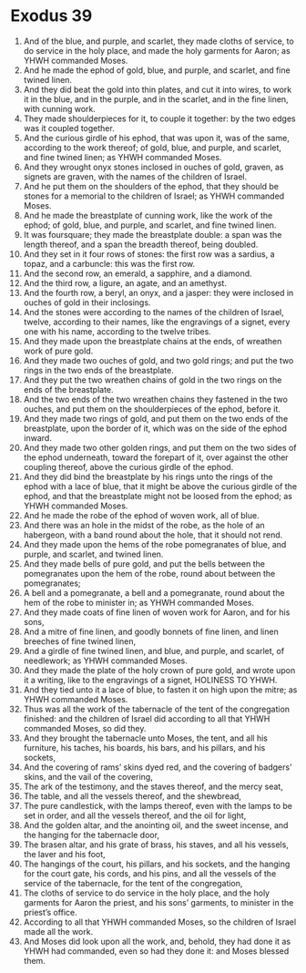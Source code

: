 ﻿# Exodus 39
1. And of the blue, and purple, and scarlet, they made cloths of service, to do service in the holy place, and made the holy garments for Aaron; as YHWH commanded Moses. 
2. And he made the ephod of gold, blue, and purple, and scarlet, and fine twined linen. 
3. And they did beat the gold into thin plates, and cut it into wires, to work it in the blue, and in the purple, and in the scarlet, and in the fine linen, with cunning work. 
4. They made shoulderpieces for it, to couple it together: by the two edges was it coupled together. 
5. And the curious girdle of his ephod, that was upon it, was of the same, according to the work thereof; of gold, blue, and purple, and scarlet, and fine twined linen; as YHWH commanded Moses. 
6.  And they wrought onyx stones inclosed in ouches of gold, graven, as signets are graven, with the names of the children of Israel. 
7. And he put them on the shoulders of the ephod, that they should be stones for a memorial to the children of Israel; as YHWH commanded Moses. 
8.  And he made the breastplate of cunning work, like the work of the ephod; of gold, blue, and purple, and scarlet, and fine twined linen. 
9. It was foursquare; they made the breastplate double: a span was the length thereof, and a span the breadth thereof, being doubled. 
10. And they set in it four rows of stones: the first row was a sardius, a topaz, and a carbuncle: this was the first row. 
11. And the second row, an emerald, a sapphire, and a diamond. 
12. And the third row, a ligure, an agate, and an amethyst. 
13. And the fourth row, a beryl, an onyx, and a jasper: they were inclosed in ouches of gold in their inclosings. 
14. And the stones were according to the names of the children of Israel, twelve, according to their names, like the engravings of a signet, every one with his name, according to the twelve tribes. 
15. And they made upon the breastplate chains at the ends, of wreathen work of pure gold. 
16. And they made two ouches of gold, and two gold rings; and put the two rings in the two ends of the breastplate. 
17. And they put the two wreathen chains of gold in the two rings on the ends of the breastplate. 
18. And the two ends of the two wreathen chains they fastened in the two ouches, and put them on the shoulderpieces of the ephod, before it. 
19. And they made two rings of gold, and put them on the two ends of the breastplate, upon the border of it, which was on the side of the ephod inward. 
20. And they made two other golden rings, and put them on the two sides of the ephod underneath, toward the forepart of it, over against the other coupling thereof, above the curious girdle of the ephod. 
21. And they did bind the breastplate by his rings unto the rings of the ephod with a lace of blue, that it might be above the curious girdle of the ephod, and that the breastplate might not be loosed from the ephod; as YHWH commanded Moses. 
22.  And he made the robe of the ephod of woven work, all of blue. 
23. And there was an hole in the midst of the robe, as the hole of an habergeon, with a band round about the hole, that it should not rend. 
24. And they made upon the hems of the robe pomegranates of blue, and purple, and scarlet, and twined linen. 
25. And they made bells of pure gold, and put the bells between the pomegranates upon the hem of the robe, round about between the pomegranates; 
26. A bell and a pomegranate, a bell and a pomegranate, round about the hem of the robe to minister in; as YHWH commanded Moses. 
27.  And they made coats of fine linen of woven work for Aaron, and for his sons, 
28. And a mitre of fine linen, and goodly bonnets of fine linen, and linen breeches of fine twined linen, 
29. And a girdle of fine twined linen, and blue, and purple, and scarlet, of needlework; as YHWH commanded Moses. 
30.  And they made the plate of the holy crown of pure gold, and wrote upon it a writing, like to the engravings of a signet, HOLINESS TO YHWH. 
31. And they tied unto it a lace of blue, to fasten it on high upon the mitre; as YHWH commanded Moses. 
32.  Thus was all the work of the tabernacle of the tent of the congregation finished: and the children of Israel did according to all that YHWH commanded Moses, so did they. 
33.  And they brought the tabernacle unto Moses, the tent, and all his furniture, his taches, his boards, his bars, and his pillars, and his sockets, 
34. And the covering of rams’ skins dyed red, and the covering of badgers’ skins, and the vail of the covering, 
35. The ark of the testimony, and the staves thereof, and the mercy seat, 
36. The table, and all the vessels thereof, and the shewbread, 
37. The pure candlestick, with the lamps thereof, even with the lamps to be set in order, and all the vessels thereof, and the oil for light, 
38. And the golden altar, and the anointing oil, and the sweet incense, and the hanging for the tabernacle door, 
39. The brasen altar, and his grate of brass, his staves, and all his vessels, the laver and his foot, 
40. The hangings of the court, his pillars, and his sockets, and the hanging for the court gate, his cords, and his pins, and all the vessels of the service of the tabernacle, for the tent of the congregation, 
41. The cloths of service to do service in the holy place, and the holy garments for Aaron the priest, and his sons’ garments, to minister in the priest’s office. 
42. According to all that YHWH commanded Moses, so the children of Israel made all the work. 
43. And Moses did look upon all the work, and, behold, they had done it as YHWH had commanded, even so had they done it: and Moses blessed them. 
